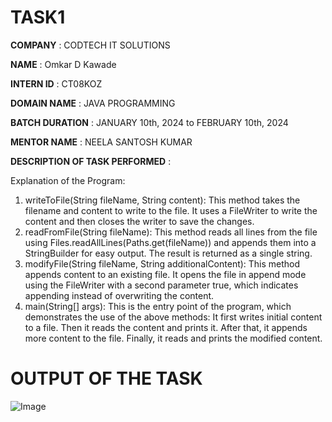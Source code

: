 # TASK1

**COMPANY** : CODTECH IT SOLUTIONS 

**NAME** : Omkar D Kawade

**INTERN ID** : CT08KOZ

**DOMAIN NAME** : JAVA PROGRAMMING

**BATCH DURATION** : JANUARY 10th, 2024 to FEBRUARY 10th, 2024

**MENTOR NAME** : NEELA SANTOSH KUMAR

**DESCRIPTION OF TASK PERFORMED** :

Explanation of the Program:

1. writeToFile(String fileName, String content):
This method takes the filename and content to write to the file. It uses a FileWriter to write the content and then closes the writer to save the changes.
2. readFromFile(String fileName):
This method reads all lines from the file using Files.readAllLines(Paths.get(fileName)) and appends them into a StringBuilder for easy output. The result is returned as a single string.
3. modifyFile(String fileName, String additionalContent):
This method appends content to an existing file. It opens the file in append mode using the FileWriter with a second parameter true, which indicates appending instead of overwriting the content.
4. main(String[] args):
This is the entry point of the program, which demonstrates the use of the above methods:
It first writes initial content to a file.
Then it reads the content and prints it.
After that, it appends more content to the file.
Finally, it reads and prints the modified content.

# OUTPUT OF THE TASK

![Image](https://github.com/user-attachments/assets/bdcd2c19-7e17-4b9b-b696-9788417b0b14)

